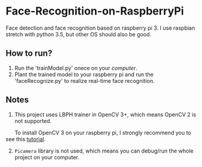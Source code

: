 # Face-Recognition-on-RaspberryPi
Face detection and face recognition based on raspberry pi 3. I use raspbian stretch with python 3.5, but other OS should also be good.

## How to run?
1. Run the 'trainModel.py' onece on your *computer*.
2. Plant the trained model to your raspberry pi and run the 'faceRecognize.py' to realize real-time face recognition.

## Notes
1. This project uses LBPH trainer in OpenCV 3+, which means OpenCV 2 is not supported.

&nbsp; &nbsp; &nbsp; To install OpenCV 3 on your raspberry pi, I strongly recommend you to see this [tutorial](https://www.pyimagesearch.com/2017/09/04/raspbian-stretch-install-opencv-3-python-on-your-raspberry-pi/).

2. `Picamera` library is not used, which means you can debug/run the whole project on your computer.
